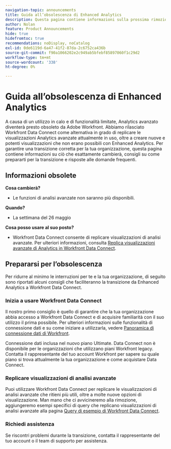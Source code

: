 ```yaml
---
navigation-topic: announcements
title: Guida all’obsolescenza di Enhanced Analytics
description: Questa pagina contiene informazioni sulla prossima rimozione di Enhanced Analytics.
author: Nolan
feature: Product Announcements
hide: true
hidefromtoc: true
recommendations: noDisplay, noCatalog
exl-id: 0de6119d-6a47-41f2-87da-2c6752ca436b
source-git-commit: f90a1066202e2c949ab5bfebf85897060f1c29d2
workflow-type: tm+mt
source-wordcount: '338'
ht-degree: 0%

---
```


# Guida all’obsolescenza di Enhanced Analytics

A causa di un utilizzo in calo e di funzionalità limitate, Analytics avanzato diventerà presto obsoleto da Adobe Workfront. Abbiamo rilasciato Workfront Data Connect come alternativa in grado di replicare le visualizzazioni Analytics avanzate attualmente in uso, oltre a creare nuove e potenti visualizzazioni che non erano possibili con Enhanced Analytics. Per garantire una transizione corretta per la tua organizzazione, questa pagina contiene informazioni su ciò che esattamente cambierà, consigli su come prepararti per la transizione e risposte alle domande frequenti.

## Informazioni obsolete

**Cosa cambierà?**

* Le funzioni di analisi avanzate non saranno più disponibili.

**Quando?**

* La settimana del 26 maggio

**Cosa posso usare al suo posto?**

* Workfront Data Connect consente di replicare visualizzazioni di analisi avanzate. Per ulteriori informazioni, consulta [Replica visualizzazioni avanzate di Analytics in Workfront Data Connect](#replicate-enhanced-analytics-visualizations-in-workfront-data-connect).

## Prepararsi per l’obsolescenza

Per ridurre al minimo le interruzioni per te e la tua organizzazione, di seguito sono riportati alcuni consigli che faciliteranno la transizione da Enhanced Analytics a Workfront Data Connect.

### Inizia a usare Workfront Data Connect

Il nostro primo consiglio è quello di garantire che la tua organizzazione abbia accesso a Workfront Data Connect e di acquisire familiarità con il suo utilizzo il prima possibile. Per ulteriori informazioni sulle funzionalità di connessione dati e su come iniziare a utilizzarla, vedere [Panoramica di connessione dati di Workfront](/help/quicksilver/reports-and-dashboards/data-lake/data-lake-overview.md).

Connessione dati inclusa nel nuovo piano Ultimate<!--, and can be purchased as an add-on to the new Select and Prime plans-->. Data Connect non è disponibile per le organizzazioni che utilizzano piani Workfront legacy. Contatta il rappresentante del tuo account Workfront per sapere su quale piano si trova attualmente la tua organizzazione e come acquistare Data Connect.

### Replicare visualizzazioni di analisi avanzate

Puoi utilizzare Workfront Data Connect per replicare le visualizzazioni di analisi avanzate che ritieni più utili, oltre a molte nuove opzioni di visualizzazione. Man mano che ci avvicineremo alla rimozione, aggiungeremo esempi specifici di query che replicano visualizzazioni di analisi avanzate alla pagina [Query di esempio di Workfront Data Connect](/help/quicksilver/reports-and-dashboards/data-lake/basic-query-examples.md).

### Richiedi assistenza

Se riscontri problemi durante la transizione, contatta il rappresentante del tuo account o il team di supporto per assistenza.

<!--
## FAQ

+++ Will I be able to continue using Enhanced Analytics after the deprecation?

No, it will be completely removed from the application.
+++

+++ What do I do if my organization is on a legacy Workfront plan but I want to use Data Connect?

Contact your account representative about moving to one of the new Workfront plans.
+++
-->

